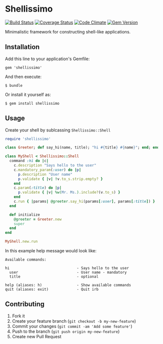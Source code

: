 Shellissimo
===========

[![Build Status](https://secure.travis-ci.org/v-yarotsky/shellissimo.png)](http://travis-ci.org/v-yarotsky/shellissimo)
[![Coverage Status](https://coveralls.io/repos/v-yarotsky/shellissimo/badge.png?branch=master)](https://coveralls.io/r/v-yarotsky/shellissimo)
[![Code Climate](https://codeclimate.com/github/v-yarotsky/shellissimo.png)](https://codeclimate.com/github/v-yarotsky/shellissimo)
[![Gem Version](https://badge.fury.io/rb/shellissimo.png)](http://badge.fury.io/rb/shellissimo)

Minimalistic framework for constructing shell-like applications.

Installation
---------------

Add this line to your application's Gemfile:

    gem 'shellissimo'

And then execute:

    $ bundle

Or install it yourself as:

    $ gem install shellissimo

Usage
-----

Create your shell by sublcassing ``Shellissimo::Shell``

```ruby
require 'shellissimo'

class Greeter; def say_hi(name, title); "hi #{title} #{name}"; end; end

class MyShell < Shellissimo::Shell
  command :hi do |c|
    c.description "Says hello to the user"
    c.mandatory_param(:user) do |p|
      p.description "User name"
      p.validate { |v| !v.to_s.strip.empty? }
    end
    c.param(:title) do |p|
      p.validate { |v| %w(Mr. Ms.).include?(v.to_s) }
    end
    c.run { |params| @greeter.say_hi(params[:user], params[:title]) }
  end

  def initialize
    @greeter = Greeter.new
    super
  end
end

MyShell.new.run
```

In this example help message would look like:

    Available commands:

    hi                               - Says hello to the user
      user                           - User name - mandatory
      title                          - optional

    help (aliases: h)                - Show available commands
    quit (aliases: exit)             - Quit irb

Contributing
------------

1. Fork it
2. Create your feature branch (`git checkout -b my-new-feature`)
3. Commit your changes (`git commit -am 'Add some feature'`)
4. Push to the branch (`git push origin my-new-feature`)
5. Create new Pull Request
